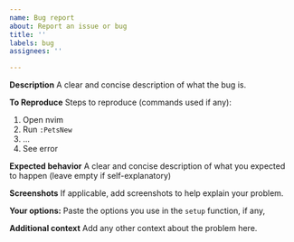 ```yaml
---
name: Bug report
about: Report an issue or bug
title: ''
labels: bug
assignees: ''

---
```


**Description**
A clear and concise description of what the bug is.

**To Reproduce**
Steps to reproduce (commands used if any):
1. Open nvim
2. Run `:PetsNew`
3. ...
4. See error

**Expected behavior**
A clear and concise description of what you expected to happen (leave empty if self-explanatory)

**Screenshots**
If applicable, add screenshots to help explain your problem.

**Your options:**
Paste the options you use in the `setup` function, if any,

**Additional context**
Add any other context about the problem here.
